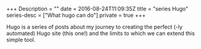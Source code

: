 +++
Description = ""
date = 2016-08-24T11:09:35Z
title = "series Hugo"
series-desc = ["What hugo can do"]
private = true
+++

Hugo is a series of posts about my journey to creating the perfect (-ly automated) Hugo site (this one!) and the limits to which we can extend this simple tool.
